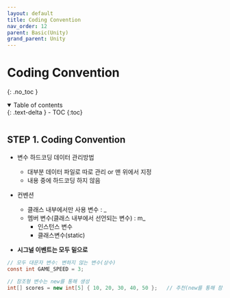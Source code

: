 ```yaml
---
layout: default
title: Coding Convention
nav_order: 12
parent: Basic(Unity)
grand_parent: Unity
---
```


# Coding Convention
{: .no_toc }

<details open markdown="block">
  <summary>
    Table of contents
  </summary>
  {: .text-delta }
- TOC
{:toc}
</details>
<!------------------------------------ STEP ------------------------------------>

```C#
```

## STEP 1. Coding Convention

* 변수 하드코딩 데이터 관리방법
  * 대부분 데이터 파일로 따로 관리 or 맨 위에서 지정
  * 내용 중에 하드코딩 하지 않음

* 컨벤션
    * 클래스 내부에서만 사용 변수 : _
    * 멤버 변수(클래스 내부에서 선언되는 변수) : m_
        * 인스턴스 변수
        * 클래스변수(static)

* **시그널 이벤트는 모두 밑으로**


```c#
// 모두 대문자 변수: 변하지 않는 변수(상수)
const int GAME_SPEED = 3;

// 참조형 변수는 new를 통해 생성
int[] scores = new int[5] { 10, 20, 30, 40, 50 };   // 추천(new를 통해 참조 할당이라는 것을 인식 가능)
```

